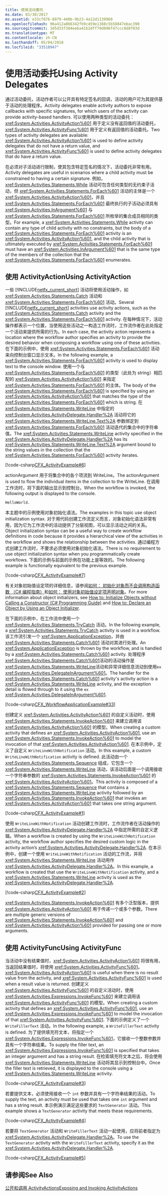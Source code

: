 ```yaml
---
title: 使用活动委托
ms.date: 03/30/2017
ms.assetid: e33cf876-8979-440b-9b23-4a12d1139960
ms.openlocfilehash: 96a412a066342fb9c459e1388c5b58847ebac390
ms.sourcegitcommit: 3d5d33f384eeba41b2dff79d096f47ccc8d8f03d
ms.translationtype: MT
ms.contentlocale: zh-CN
ms.lasthandoff: 05/04/2018
ms.locfileid: "33518947"
---
```

# <a name="using-activity-delegates"></a><span data-ttu-id="c59c2-102">使用活动委托</span><span class="sxs-lookup"><span data-stu-id="c59c2-102">Using Activity Delegates</span></span>
<span data-ttu-id="c59c2-103">通过活动委托，活动作者可以公开具有特定签名的回调，活动的用户可为其提供基于活动的处理程序。</span><span class="sxs-lookup"><span data-stu-id="c59c2-103">Activity delegates enable activity authors to expose callbacks with specific signatures, for which users of the activity can provide activity-based handlers.</span></span> <span data-ttu-id="c59c2-104">可以使用两种类型的活动委托：<xref:System.Activities.ActivityAction%601> 用于定义没有返回值的活动委托，<xref:System.Activities.ActivityFunc%601> 用于定义有返回值的活动委托。</span><span class="sxs-lookup"><span data-stu-id="c59c2-104">Two types of activity delegates are available: <xref:System.Activities.ActivityAction%601> is used to define activity delegates that do not have a return value, and <xref:System.Activities.ActivityFunc%601> is used to define activity delegates that do have a return value.</span></span>  
  
 <span data-ttu-id="c59c2-105">在必须对子活动进行限制，使其包含特定签名的情况下，活动委托非常有用。</span><span class="sxs-lookup"><span data-stu-id="c59c2-105">Activity delegates are useful in scenarios where a child activity must be constrained to having a certain signature.</span></span> <span data-ttu-id="c59c2-106">例如，<xref:System.Activities.Statements.While> 活动可包含任何类型的无约束子活动，但 <xref:System.Activities.Statements.ForEach%601> 活动的主体是一个 <xref:System.Activities.ActivityAction%601>，并且 <xref:System.Activities.Statements.ForEach%601> 最终执行的子活动必须具有 <xref:System.Activities.InArgument%601> 与 <xref:System.Activities.Statements.ForEach%601> 所枚举的集合成员相同的类型。</span><span class="sxs-lookup"><span data-stu-id="c59c2-106">For example, a <xref:System.Activities.Statements.While> activity can contain any type of child activity with no constraints, but the body of a <xref:System.Activities.Statements.ForEach%601> activity is an <xref:System.Activities.ActivityAction%601>, and the child activity that is ultimately executed by <xref:System.Activities.Statements.ForEach%601> must have an <xref:System.Activities.InArgument%601> that is the same type of the members of the collection that the <xref:System.Activities.Statements.ForEach%601> enumerates.</span></span>  
  
## <a name="using-activityaction"></a><span data-ttu-id="c59c2-107">使用 ActivityAction</span><span class="sxs-lookup"><span data-stu-id="c59c2-107">Using ActivityAction</span></span>  
 <span data-ttu-id="c59c2-108">一些 [!INCLUDE[netfx_current_short](../../../includes/netfx-current-short-md.md)] 活动将使用活动操作，如 <xref:System.Activities.Statements.Catch> 活动和 <xref:System.Activities.Statements.ForEach%601> 活动。</span><span class="sxs-lookup"><span data-stu-id="c59c2-108">Several [!INCLUDE[netfx_current_short](../../../includes/netfx-current-short-md.md)] activities use activity actions, such as the <xref:System.Activities.Statements.Catch> activity and the <xref:System.Activities.Statements.ForEach%601> activity.</span></span> <span data-ttu-id="c59c2-109">在每种情况下，活动操作都表示一个位置，当使用这些活动之一构造工作流时，工作流作者在此处指定一个活动来提供所需的行为。</span><span class="sxs-lookup"><span data-stu-id="c59c2-109">In each case, the activity action represents a location where the workflow author specifies an activity to provide the desired behavior when composing a workflow using one of these activities.</span></span> <span data-ttu-id="c59c2-110">在下面的示例中，使用 <xref:System.Activities.Statements.ForEach%601> 活动来向控制台窗口显示文本。</span><span class="sxs-lookup"><span data-stu-id="c59c2-110">In the following example, a <xref:System.Activities.Statements.ForEach%601> activity is used to display text to the console window.</span></span> <span data-ttu-id="c59c2-111">使用一个与 <xref:System.Activities.Statements.ForEach%601> 的类型（此处为 string）相匹配的 <xref:System.Activities.ActivityAction%601> 来指定 <xref:System.Activities.Statements.ForEach%601> 的主体。</span><span class="sxs-lookup"><span data-stu-id="c59c2-111">The body of the <xref:System.Activities.Statements.ForEach%601> is specified by using an <xref:System.Activities.ActivityAction%601> that matches the type of the <xref:System.Activities.Statements.ForEach%601> which is string.</span></span> <span data-ttu-id="c59c2-112">在 <xref:System.Activities.Statements.WriteLine> 中指定的 <xref:System.Activities.ActivityDelegate.Handler%2A> 活动将它的 <xref:System.Activities.Statements.WriteLine.Text%2A> 参数绑定到 <xref:System.Activities.Statements.ForEach%601> 活动迭代的集合中的字符串值。</span><span class="sxs-lookup"><span data-stu-id="c59c2-112">The <xref:System.Activities.Statements.WriteLine> activity specified in the <xref:System.Activities.ActivityDelegate.Handler%2A> has its <xref:System.Activities.Statements.WriteLine.Text%2A> argument bound to the string values in the collection that the <xref:System.Activities.Statements.ForEach%601> activity iterates.</span></span>  
  
 [!code-csharp[CFX_ActivityExample#6](../../../samples/snippets/csharp/VS_Snippets_CFX/CFX_ActivityExample/cs/Program.cs#6)]  
  
 <span data-ttu-id="c59c2-113">actionArgument 用于将集合中的各个项流到 WriteLine。</span><span class="sxs-lookup"><span data-stu-id="c59c2-113">The actionArgument is used to flow the individual items in the collection to the WriteLine.</span></span> <span data-ttu-id="c59c2-114">在调用工作流时，将下面的输出显示到控制台。</span><span class="sxs-lookup"><span data-stu-id="c59c2-114">When the workflow is invoked, the following output is displayed to the console.</span></span>  
 ``` 
 HelloWorld.
 ```  
<span data-ttu-id="c59c2-115">本主题中的示例使用对象初始化语法。</span><span class="sxs-lookup"><span data-stu-id="c59c2-115">The examples in this topic use object initialization syntax.</span></span> <span data-ttu-id="c59c2-116">对于用代码创建工作流定义而言，对象初始化语法非常有用，因为它为工作流中的活动提供了分层视图，可以显示活动之间的关系。</span><span class="sxs-lookup"><span data-stu-id="c59c2-116">Object initialization syntax can be a useful way to create workflow definitions in code because it provides a hierarchical view of the activities in the workflow and shows the relationship between the activities.</span></span> <span data-ttu-id="c59c2-117">通过编程方式创建工作流时，不要求必须使用对象初始化语法。</span><span class="sxs-lookup"><span data-stu-id="c59c2-117">There is no requirement to use object initialization syntax when you programmatically create workflows.</span></span> <span data-ttu-id="c59c2-118">下面的示例与前面的示例在功能上是等效的。</span><span class="sxs-lookup"><span data-stu-id="c59c2-118">The following example is functionally equivalent to the previous example.</span></span>  
  
 [!code-csharp[CFX_ActivityExample#7](../../../samples/snippets/csharp/VS_Snippets_CFX/CFX_ActivityExample/cs/Program.cs#7)]  
  
 <span data-ttu-id="c59c2-119">有关对象初始值设定项的详细信息，请参阅[如何： 初始化对象而不会调用构造函数 （C# 编程指南）](http://go.microsoft.com/fwlink/?LinkId=161015)和[如何： 使用对象初始值设定项声明对象](http://go.microsoft.com/fwlink/?LinkId=161016)。</span><span class="sxs-lookup"><span data-stu-id="c59c2-119">For more information about object initializers, see [How to: Initialize Objects without Calling a Constructor (C# Programming Guide)](http://go.microsoft.com/fwlink/?LinkId=161015) and [How to: Declare an Object by Using an Object Initializer](http://go.microsoft.com/fwlink/?LinkId=161016).</span></span>  
  
 <span data-ttu-id="c59c2-120">在下面的示例中，在工作流中使用一个 <xref:System.Activities.Statements.TryCatch> 活动。</span><span class="sxs-lookup"><span data-stu-id="c59c2-120">In the following example, a <xref:System.Activities.Statements.TryCatch> activity is used in a workflow.</span></span> <span data-ttu-id="c59c2-121">该工作流引发一个 <xref:System.ApplicationException>，并由 <xref:System.Activities.Statements.Catch%601> 活动对其进行处理。</span><span class="sxs-lookup"><span data-stu-id="c59c2-121">An <xref:System.ApplicationException> is thrown by the workflow, and is handled by a <xref:System.Activities.Statements.Catch%601> activity.</span></span> <span data-ttu-id="c59c2-122">处理程序<xref:System.Activities.Statements.Catch%601>活动的活动操作是<xref:System.Activities.Statements.WriteLine>活动和异常详细信息流动到使用`ex` <xref:System.Activities.DelegateInArgument%601>。</span><span class="sxs-lookup"><span data-stu-id="c59c2-122">The handler for the <xref:System.Activities.Statements.Catch%601> activity's activity action is a <xref:System.Activities.Statements.WriteLine> activity, and the exception detail is flowed through to it using the `ex` <xref:System.Activities.DelegateInArgument%601>.</span></span>  
  
 [!code-csharp[CFX_WorkflowApplicationExample#33](../../../samples/snippets/csharp/VS_Snippets_CFX/cfx_workflowapplicationexample/cs/program.cs#33)]  
  
 <span data-ttu-id="c59c2-123">创建定义 <xref:System.Activities.ActivityAction%601> 的自定义活动时，使用 <xref:System.Activities.Statements.InvokeAction%601> 来建立调用该 <xref:System.Activities.ActivityAction%601> 的模型。</span><span class="sxs-lookup"><span data-stu-id="c59c2-123">When creating a custom activity that defines an <xref:System.Activities.ActivityAction%601>, use an <xref:System.Activities.Statements.InvokeAction%601> to model the invocation of that <xref:System.Activities.ActivityAction%601>.</span></span> <span data-ttu-id="c59c2-124">在本示例中，定义了自定义 `WriteLineWithNotification` 活动。</span><span class="sxs-lookup"><span data-stu-id="c59c2-124">In this example, a custom `WriteLineWithNotification` activity is defined.</span></span> <span data-ttu-id="c59c2-125">此活动由一个 <xref:System.Activities.Statements.Sequence> 组成，它包含一个 <xref:System.Activities.Statements.WriteLine> 活动，该活动后面是一个调用接收一个字符串参数的 <xref:System.Activities.Statements.InvokeAction%601> 的 <xref:System.Activities.ActivityAction%601>。</span><span class="sxs-lookup"><span data-stu-id="c59c2-125">This activity is composed of a <xref:System.Activities.Statements.Sequence> that contains a <xref:System.Activities.Statements.WriteLine> activity followed by an <xref:System.Activities.Statements.InvokeAction%601> that invokes an <xref:System.Activities.ActivityAction%601> that takes one string argument.</span></span>  
  
 [!code-csharp[CFX_ActivityExample#1](../../../samples/snippets/csharp/VS_Snippets_CFX/CFX_ActivityExample/cs/Program.cs#1)]  
  
 <span data-ttu-id="c59c2-126">使用 `WriteLineWithNotification` 活动创建工作流时，工作流作者在活动操作的 <xref:System.Activities.ActivityDelegate.Handler%2A> 中指定所需的自定义逻辑。</span><span class="sxs-lookup"><span data-stu-id="c59c2-126">When a workflow is created by using the `WriteLineWithNotification` activity, the workflow author specifies the desired custom logic in the activity action’s <xref:System.Activities.ActivityDelegate.Handler%2A>.</span></span> <span data-ttu-id="c59c2-127">在本示例中，创建一个使用 `WriteLineWithNotification` 活动的工作流，并将 <xref:System.Activities.Statements.WriteLine> 活动用作 <xref:System.Activities.ActivityDelegate.Handler%2A>。</span><span class="sxs-lookup"><span data-stu-id="c59c2-127">In this example, a workflow is created that use the `WriteLineWithNotification` activity, and a <xref:System.Activities.Statements.WriteLine> activity is used as the <xref:System.Activities.ActivityDelegate.Handler%2A>.</span></span>  
  
 [!code-csharp[CFX_ActivityExample#2](../../../samples/snippets/csharp/VS_Snippets_CFX/CFX_ActivityExample/cs/Program.cs#2)]  
  
 <span data-ttu-id="c59c2-128"><xref:System.Activities.Statements.InvokeAction%601> 有多个泛型版本，提供 <xref:System.Activities.ActivityAction%601> 用于传递一个或多个参数。</span><span class="sxs-lookup"><span data-stu-id="c59c2-128">There are multiple generic versions of <xref:System.Activities.Statements.InvokeAction%601> and <xref:System.Activities.ActivityAction%601> provided for passing one or more arguments.</span></span>  
  
## <a name="using-activityfunc"></a><span data-ttu-id="c59c2-129">使用 ActivityFunc</span><span class="sxs-lookup"><span data-stu-id="c59c2-129">Using ActivityFunc</span></span>  
 <span data-ttu-id="c59c2-130">当活动中没有结果值时，<xref:System.Activities.ActivityAction%601> 将很有用，当返回结果值时，将使用 <xref:System.Activities.ActivityFunc%601>。</span><span class="sxs-lookup"><span data-stu-id="c59c2-130"><xref:System.Activities.ActivityAction%601> is useful when there is no result value from the activity, and <xref:System.Activities.ActivityFunc%601> is used when a result value is returned.</span></span> <span data-ttu-id="c59c2-131">创建定义 <xref:System.Activities.ActivityFunc%601> 的自定义活动时，使用 <xref:System.Activities.Expressions.InvokeFunc%601> 来建立调用该 <xref:System.Activities.ActivityFunc%601> 的模型。</span><span class="sxs-lookup"><span data-stu-id="c59c2-131">When creating a custom activity that defines an <xref:System.Activities.ActivityFunc%601>, use an <xref:System.Activities.Expressions.InvokeFunc%601> to model the invocation of that <xref:System.Activities.ActivityFunc%601>.</span></span> <span data-ttu-id="c59c2-132">下面的示例定义了一个 `WriteFillerText` 活动。</span><span class="sxs-lookup"><span data-stu-id="c59c2-132">In the following example, a `WriteFillerText` activity is defined.</span></span> <span data-ttu-id="c59c2-133">为了提供填充符文本，将指定一个 <xref:System.Activities.Expressions.InvokeFunc%601>，它接收一个整数参数并具有一个字符串结果。</span><span class="sxs-lookup"><span data-stu-id="c59c2-133">To supply the filler text, an <xref:System.Activities.Expressions.InvokeFunc%601> is specified that takes an integer argument and has a string result.</span></span> <span data-ttu-id="c59c2-134">在检索填充符文本之后，将会使用 <xref:System.Activities.Statements.WriteLine> 活动将其显示到控制台中。</span><span class="sxs-lookup"><span data-stu-id="c59c2-134">Once the filler text is retrieved, it is displayed to the console using a <xref:System.Activities.Statements.WriteLine> activity.</span></span>  
  
 [!code-csharp[CFX_ActivityExample#3](../../../samples/snippets/csharp/VS_Snippets_CFX/CFX_ActivityExample/cs/Program.cs#3)]  
  
 <span data-ttu-id="c59c2-135">若要提供文本，必须使用接收一个 `int` 参数并具有一个字符串结果的活动。</span><span class="sxs-lookup"><span data-stu-id="c59c2-135">To supply the text, an activity must be used that takes one `int` argument and has a string result.</span></span> <span data-ttu-id="c59c2-136">本示例演示满足这些要求的 `TextGenerator` 活动。</span><span class="sxs-lookup"><span data-stu-id="c59c2-136">This example shows a `TextGenerator` activity that meets these requirements.</span></span>  
  
 [!code-csharp[CFX_ActivityExample#4](../../../samples/snippets/csharp/VS_Snippets_CFX/CFX_ActivityExample/cs/Program.cs#4)]  
  
 <span data-ttu-id="c59c2-137">若要将 `TextGenerator` 活动和 `WriteFillerText` 活动一起使用，应将前者指定为 <xref:System.Activities.ActivityDelegate.Handler%2A>。</span><span class="sxs-lookup"><span data-stu-id="c59c2-137">To use the `TextGenerator` activity with the `WriteFillerText` activity, specify it as the <xref:System.Activities.ActivityDelegate.Handler%2A>.</span></span>  
  
 [!code-csharp[CFX_ActivityExample#5](../../../samples/snippets/csharp/VS_Snippets_CFX/CFX_ActivityExample/cs/Program.cs#5)]  
  
## <a name="see-also"></a><span data-ttu-id="c59c2-138">请参阅</span><span class="sxs-lookup"><span data-stu-id="c59c2-138">See Also</span></span>  
 [<span data-ttu-id="c59c2-139">公开和调用 ActivityActions</span><span class="sxs-lookup"><span data-stu-id="c59c2-139">Exposing and Invoking ActivityActions</span></span>](../../../docs/framework/windows-workflow-foundation/samples/exposing-and-invoking-activityactions.md)

